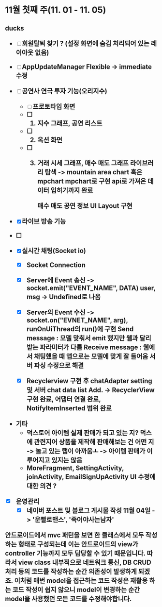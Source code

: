 

<h1>11월 첫째 주(11. 01 - 11. 05)



<h2>ducks

- [ ] 회원탈퇴 찾기 ? (설정 화면에 숨김 처리되어 있는 레이아웃 없음)
- [ ] AppUpdateManager Flexible -> immediate 수정



- [ ] 공연사 연극 투자 기능(오리지수)
  - [ ] 프로토타입 화면
  - [ ] 1. 지수 그래프, 공연 리스트
  - [ ] 2. 옥션 화면
  - [ ] 3. 거래 시세 그래프, 매수 매도
       그래프 라이브러리 탐색 -> mountain area chart 혹은 mpchart
       mpchart로 구현 api로 가져온 데이터 입히기까지 완료
  
       매수 매도 공연 정보 UI Layout 구현
  
- [x] 라이브 방송 기능

- [ ] 
  
  - [x] 실시간 채팅(Socket io)
    - [x] Socket Connection
    - [x] Server에 Event 송신 -> socket.emit("EVENT_NAME", DATA)
      user, msg -> Undefined로 나옴
    - [x] Server의 Event 수신 -> socket.on("EVNET_NAME", arg), runOnUiThread의 run()에 구현
      Send message : 모델 맞춰서 emit 했지만 웹과 달리 받는 파라미터가 다름
      Receive message : 웹에서 채팅했을 때 앱으로는 모델에 맞게 잘 들어옴
      서버 파싱 수정으로 해결
    - [x] Recyclerview 구현 후 chatAdapter setting 및 서버 chat data list Add.
      -> RecyclerView 구현 완료, 어댑터 연결 완료, NotifyItemInserted 범위 완료



- 기타
  -  덕스토어 아이템 실제 판매가 되고 있는 지? 덕스에 관련지어 상품을 제작해 판매해보는 건 어떤 지 -> 놀고 있는 탭이 아까움ㅗ
    -> 아이템 판매가 이루어지고 있지는 않음
  - MoreFragment, SettingActivity, joinActivity, EmailSignUpActivity UI 수정에 대한 의견 ?



- [x] 운영관리
  - [x] 네이버 포스트 및 블로그 게시물 작성
    11월 04일 -> '운빨로맨스', '죽어야사는남자'

안드로이드에서 mvc 패턴을 보면 한 클래스에서 모두 작성하는 형태로 구성되는데 이는 안드로이드의 view가 controller 기능까지 모두 담당할 수 있기  때문입니다. 따라서  view class 내부적으로 네트워크 통신, DB CRUD 처리 등의 코드를 작성하는 순간 의존성이 발생하게 되겠죠. 이처럼 매번 model을 접근하는 코드 작성은 재활용 하는 코드 작성이 쉽지 않으니 model이 변경하는 순간 model을 사용했던 모든 코드를 수정해야합니다.    
